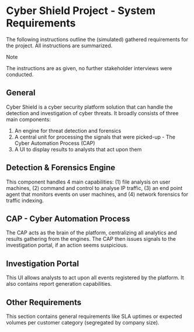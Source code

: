 # Cyber Shield Project - System Requirements
The following instructions outline the (simulated) gathered requirements for the project. All instructions are summarized.

> [!NOTE]
> The instructions are as given, no further stakeholder interviews were conducted.

## General
Cyber Shield is a cyber security platform solution that can handle the detection and investigation of cyber threats. It broadly consists of three main components:
1. An engine for threat detection and forensics 
2. A central unit for processing the signals that were picked-up - The Cyber Automation Process (CAP)
3. A UI to display results to analysts that act upon them


## Detection & Forensics Engine
This component handles 4 main capabilities: (1) file analysis on user machines, (2) command and control to analyse IP traffic, (3) an end point agent that monitors events on user machines, and (4) network forensics for traffic indexing.


## CAP - Cyber Automation Process
The CAP acts as the brain of the platform, centralizing all analytics and results gathering from the engines. The CAP then issues signals to the investigation portal, if an action seems suspicious.


## Investigation Portal
This UI allows analysts to act upon all events registered by the platform. It also contains report generation capabilities.


## Other Requirements
This section contains general requirements like SLA uptimes or expected volumes per customer category (segregated by company size).